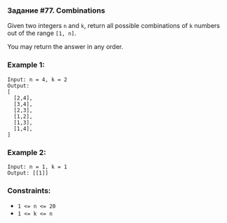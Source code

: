### Задание #77. Combinations
Given two integers `n` and `k`, 
return all possible combinations of 
`k` numbers out of the range `[1, n]`.

You may return the answer in any order.

### Example 1:
```commandline
Input: n = 4, k = 2
Output:
[
  [2,4],
  [3,4],
  [2,3],
  [1,2],
  [1,3],
  [1,4],
]
```

### Example 2:
```commandline
Input: n = 1, k = 1
Output: [[1]]
```

### Constraints:

+ `1 <= n <= 20`
+ `1 <= k <= n`